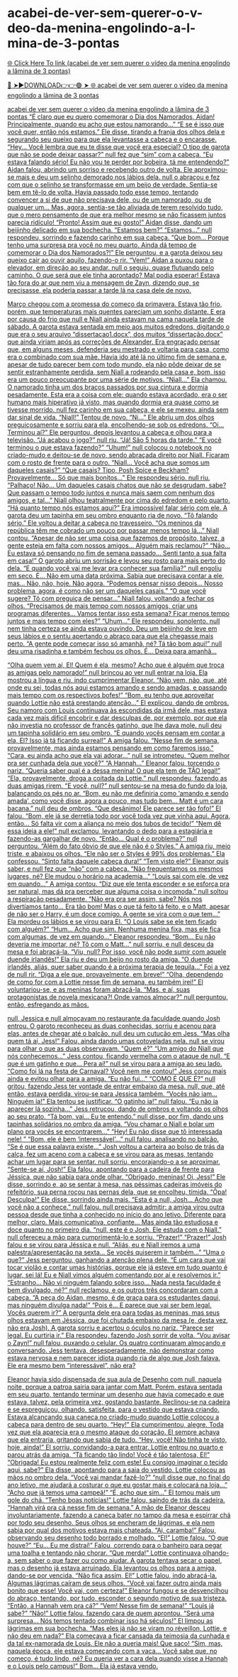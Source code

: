 # acabei-de-ver-sem-querer-o-v-deo-da-menina-engolindo-a-l-mina-de-3-pontas

<a href="https://skyhighway.sbs/rhgtfh"> 🌐 Click Here To link (acabei de ver sem querer o vídeo da menina engolindo a lâmina de 3 pontas)

🔴 ➤►DOWNLOAD👉👉🟢 ➤  <a href="https://skyhighway.sbs/rhgtfh"> 🌐 acabei de ver sem querer o vídeo da menina engolindo a lâmina de 3 pontas

acabei de ver sem querer o vídeo da menina engolindo a lâmina de 3 pontas
“É claro que eu quero comemorar o Dia dos Namorados, Aidan! Principalmente, quando eu acho que estou namorando...”
“E se é isso que você quer, então nós estamos.” Ele disse, tirando a franja dos olhos dela e segurando seu queixo para que ela levantasse a cabeça e o encarasse. “Hey... Você lembra que eu te disse que você era especial? O tipo de garota que não se pode deixar passar?” null fez que “sim” com a cabeça. “Eu estava falando sério! Eu não vou te perder por bobeira, tá me entendendo?” Aidan falou, abrindo um sorriso e recebendo outro de volta.
Ele aproximou-se mais e deu um selinho demorado nos lábios dela. null o abraçou e fez com que o selinho se transformasse em um beijo de verdade. Sentia-se bem em tê-lo de volta. Havia passado todo esse tempo, tentando convencer a si de que não precisava dele, ou de um namorado, ou de qualquer um... Mas, agora, sentia-se tão aliviada de terem resolvido tudo, que o mero pensamento de que era melhor mesmo se não ficassem juntos parecia ridículo!
“Pronto! Assim que eu gosto!” Aidan disse, dando um beijinho delicado em sua bochecha. “Estamos bem?”
“Estamos...” null respondeu, sorrindo e fazendo carinho em sua cabeça.
“Que bom... Porque tenho uma surpresa pra você no meu quarto. Ainda dá tempo de comemorar o Dia dos Namorados?!” Ele perguntou, e a garota deixou seu queixo cair ao ouvir aquilo, fazendo-o rir. “Vem!” Aidan a puxou para o elevador, em direção ao seu andar.
null o seguiu, quase flutuando pelo caminho.
O que será que ele tinha aprontado? Mal podia esperar!
Estava tão fora do ar que nem viu a mensagem de Zayn, dizendo que, se precisasse, ela poderia passar a tarde lá na casa dele de novo.

Março chegou com a promessa do começo da primavera. Estava tão frio, porém, que temperaturas mais quentes pareciam um sonho distante. E era por causa do frio que null e Niall ainda estavam na cama naquela tarde de sábado. A garota estava sentada em meio aos muitos edredons, digitando o que era o seu arquivo “dissertacao1.docx”, dos muitos “dissertação.docx” que ainda viriam após as correções de Alexander.
Era engraçado pensar que, em alguns meses, defenderia seu mestrado e voltaria para casa, como era o combinado com sua mãe. Havia ido até lá no último fim de semana e, apesar de tudo parecer bem com todo mundo, ela não pôde deixar de se sentir estranhamente perdida, sem Niall a rodeando pela casa e, bom, isso era um pouco preocupante por uma série de motivos.
“Niall...” Ela chamou. O namorado tinha um dos braços passados por sua cintura e dormia pesadamente. Esta era a coisa com ele: quando estava acordado, era o ser humano mais hiperativo já visto, mas quando dormia era quase como se tivesse morrido. null fez carinho em sua cabeça, e ele se mexeu, ainda sem dar sinal de vida. “Niall!” Tentou de novo. “Ni...”
Ele abriu um dos olhos preguiçosamente e sorriu para ela, encolhendo-se sob os edredons.
“Oi... Terminou aí?” Ele perguntou, depois levantou a cabeça e olhou para a televisão. “Já acabou o jogo?”
null riu.
“Já! São 5 horas da tarde.”
“E você terminou o que estava fazendo?”
“Uhum!” null colocou o notebook no criado-mudo e deitou-se de novo, sendo abraçada direito por Niall. Ficaram com o rosto de frente para o outro. “Niall... Você acha que somos um daqueles casais?”
“Que casais? Tipo, Posh Spice e Beckham? Provavelmente... Só que mais bonitos...” Ele respondeu sério.
null riu.
“Palhaço! Não... Um daqueles casais chatos que não se desgrudam, sabe? Que passam o tempo todo juntos e nunca mais saem com nenhum dos amigos, e tal...”
Niall olhou teatralmente por cima do edredom e pelo quarto.
“Há quanto tempo nós estamos aqui?”
Era impossível falar sério com ele. A garota deu um tapinha em seu ombro enquanto ria de novo.
“Tô falando sério.”
Ele voltou a deitar a cabeça no travesseiro.
“Os meninos da república têm me cobrado um pouco por passar menos tempo lá...” Niall contou. “Apesar de não ser uma coisa que fazemos de propósito, talvez, a gente esteja em falta com nossos amigos... Alguém mais reclamou?”
“Não... Eu estava só pensando no fim de semana passado... Senti tanto a sua falta em casa!”
O garoto abriu um sorrisão e levou seu rosto para mais perto do dela.
“E quando você vai me levar pra conhecer sua família?”
null engoliu em seco. É... Não em uma data próxima. Sabia que precisava contar a ele, mas... Não, não, hoje. Não agora.
“Podemos pensar nisso depois... Nosso problema, agora, é como não ser um daqueles casais.”
“O que você sugere? Tô com preguiça de pensar...” Niall falou, voltando a fechar os olhos.
“Precisamos de mais tempo com nossos amigos, criar uns programas diferentes... Vamos tentar isso esta semana? Ficar menos tempo juntos e mais tempo com eles?”
“Uhum...” Ele respondeu, sonolento. null nem tinha certeza se ainda estava ouvindo. Deu um beijinho de leve em seus lábios e o sentiu apertando o abraço para que ela chegasse mais perto. “A gente pode começar isso só amanhã, né? Tá tão bom aqui!”
null deu uma risadinha e também fechou os olhos.
É... Deixa para amanhã...

“Olha quem vem aí, El! Quem é ela, mesmo? Acho que é alguém que troca as amigas pelo namorado!” null brincou ao ver null entrar na loja.
Ela mostrou a língua e riu, indo cumprimentar Eleanor.
“Não vem, não, que, até onde eu sei, todas nós aqui estamos amando e sendo amadas, e passando mais tempo com os respectivos bofes!”
“Bom, eu tenho que aproveitar quando Lottie não está prestando atenção...” El explicou, dando de ombros.
Seu namoro com Louis continuava às escondidas da irmã dele, mas estava cada vez mais difícil encobrir e dar desculpas de, por exemplo, por que ela não investia no professor de francês gatinho, que lhe dava mole.
null deu um tapinha solidário em seu ombro.
“E quando vocês pensam em contar a ela, El? Isso já tá ficando surreal!” A amiga falou.
“Nesse fim de semana, provavelmente, mas ainda estamos pensando em como faremos isso.”
“Cara, eu ainda acho que ela vai adorar...” null se intrometeu. “Quem melhor pra ser cunhada dela que você?”
“A Hannah...” Eleanor falou, torcendo o nariz. “Queria saber qual é a dessa menina! O que ela tem de TÃO legal!”
“Ela, provavelmente, droga a coitada da Lottie.” null respondeu, fazendo as duas amigas rirem.
“E você, null?” null sentou-se na mesa do fundo da loja, balançando os pés no ar.
“Bom, eu não me definiria como ‘amando e sendo amada’, como você disse, agora a pouco, mas tudo bem... Matt é um cara bacana.” null deu de ombros.
“Que desânimo! Ele parece ser tão fofo!” El falou. “Bom, ele já se derretia todo por você toda vez que vinha aqui. Agora, então... Só falta vir com a aliança no meio dos tubos de tecido!”
“Nem dê essa ideia a ele!” null exclamou, levantando o dedo para a estagiária e fazendo-as gargalhar de novo.
“Então... Qual é o problema?” null perguntou. “Além do fato óbvio de que ele não é o Styles.”
A amiga riu, meio triste, e abaixou os olhos.
“Ele não ser o Styles é 99% dos problemas.” Ela confessou. “Sinto falta daquele cabeça dura!”
“Tem visto ele?” Eleanor quis saber, e null fez que “não” com a cabeça.
“Não frequentamos os mesmos lugares, né? Ele mudou o horário na academia...”
“Louis sai com ele, de vez em quando...” A amiga contou. “Diz que ele tenta esconder e se esforça pra ser natural, mas dá pra perceber que alguma coisa o incomoda.”
null soltou a respiração pesadamente.
“Não era pra ser assim, sabe? Nós nos divertíamos tanto... Era tão bom! Mas o que tá feito tá feito, e o Matt, apesar de não ser o Harry, é um doce comigo. A gente se vira com o que tem...” Ela mordeu os lábios e se virou para El. “O Louis sabe se ele tem ficado com alguém?”
“Hum... Acho que sim. Nenhuma menina fixa, mas ele fica com algumas, de vez em quando...” Eleanor respondeu.
“Bom... Eu não deveria me importar, né? Tô com o Matt...” null sorriu, e null desceu da mesa e foi abraçá-la. “Viu, null? Por isso, você não pode sumir com aquele duende irlandês!”
Ela riu e deu um beijo no rosto da amiga.
“O duende irlandês, aliás, quer saber quando é a próxima terapia de tequila...”
Foi a vez de null rir.
“Diga a ele que, provavelmente, em breve!”
“Olha, dependendo de como for com a Lottie nesse fim de semana, eu também irei!” El voluntariou-se, e as meninas foram abraçá-la.
“Mas, e aí, suas protagonistas de novela mexicana?! Onde vamos almoçar?” null perguntou, então, esfregando as mãos.

null, Jessica e null almoçavam no restaurante da faculdade quando Josh entrou. O garoto reconheceu as duas conhecidas, sorriu e acenou para elas, antes de chegar até o balcão.
null deu um cutucão em Jess.
“Mas olha quem tá aí, Jess!” Falou, ainda dando umas cotoveladas nela.
null se virou para olhar o que as duas observavam.
"Quem é?"
“Um amigo do Niall que nós conhecemos...” Jess contou, ficando vermelha com o ataque de null.
“E que é um gatinho e que... Pera aí!” null se virou para a amiga ao seu lado. “Como foi lá na festa de Carnaval? Você nem me contou!”
Jess corou mais ainda e evitou olhar para a amiga.
“Eu não fui...”
“COMO É QUE É?” null gritou, fazendo Jess ter vontade de entrar embaixo da mesa.
null, que, até então, estava perdida, virou-se para Jessica também.
“Vocês não iam... Ninguém ia!” Ela tentou se justificar.
“O gatinho ia!” null falou.
“Eu não ia aparecer lá sozinha...” Jess retrucou, dando de ombros e voltando os olhos ao seu prato.
“Tá bom, vai... Eu te entendo.” null disse, por fim, dando uns tapinhas solidários no ombro da amiga. “Vou chamar o Niall e bolar um plano pra vocês se encontrarem...”
“Hey! Eu não disse que tô interessada nele! ”
“Bom, ele é bem ‘interessável’...” null falou, analisando no balcão. “Se é que essa palavra existe...”
Josh voltou a carteira ao bolso de trás da calça, fez um aceno com a cabeça e se virou para as mesas, tentando achar um lugar para se sentar.
null sorriu, encorajando-o a se aproximar.
“Sente-se aí, Josh!” Ela falou, apontando para a cadeira de frente para Jéssica, que não sabia para onde olhar.
“Obrigado, meninas! Oi, Jess!” Ele disse, sorrindo e, ao se sentar à mesa, nas péssimas cadeiras imóveis do refeitório, sua perna roçou nas pernas dela, que se encolheu, tímida. “Ôpa! Desculpa!” Ele disse, sorrindo ainda mais.
“Esta é a null, Josh... Acho que você não a conhece.” null falou. null precisava admitir: a amiga virou outra pessoa desde que tinha a conhecido no início do ano letivo. Diferente para melhor, claro. Mais comunicativa, confiante... Mas ainda tão estudiosa e doce quanto no primeiro dia. “null, este é o Josh. Ele estuda com o Niall.”
null ofereceu a mão para cumprimentá-lo e sorriu.
“Prazer!”
“Prazer!” Josh falou e se virou para Jéssica e null. “Aliás, eu e Niall iremos a uma palestra/apresentação na sexta... Se vocês quiserem ir também...”
“Uma o que?” Jess perguntou, ganhando a atenção plena dele.
“É um cara que vai tocar violão e contar umas histórias, porque ele já esteve em tudo quanto é lugar, sei lá! Eu e Niall vimos alguém comentando por aí e resolvemos ir.”
“Estranho... Não vi ninguém falando sobre isso... Nada nesta faculdade é bem divulgado, né?” null reclamou, e os outros três concordaram com a cabeça. “A peça do Aidan, mesmo, é de graça para os estudantes daqui, mas ninguém divulga nada!”
“Pois é... E parece que vai ser bem legal. Vocês querem ir?” A pergunta dele era para todas as meninas, mas seus olhos estavam em Jéssica, que foi chutada embaixo da mesa (e, desta vez, não era Josh).
A garota sorriu e acertou o óculos no nariz.
“Parece ser legal. Eu curtiria ir.” Ela respondeu, fazendo Josh sorrir de volta.
“Vou avisar o Zayn!” null falou, puxando o celular.
Os quatro continuaram almoçando e conversando. Jess tentava, desesperadamente, não demonstrar como estava nervosa e nem parecer idiota quando ria de algo que Josh falava. Ele era mesmo bem “interessável”, não era?

Eleanor havia sido dispensada de sua aula de Desenho com null, naquela noite, porque a patroa sairia para jantar com Matt. Porém, estava sentada em seu quarto, tentando terminar um desenho que havia começado e que estava, talvez, pela primeira vez, gostando bastante.
Reclinou-se na cadeira e se espreguiçou, olhando, satisfeita, para o vestido que estava criando. Estava alcançando sua caneca no criado-mudo quando Lottie colocou a cabeça para dentro de seu quarto.
“Hey!” Ela cumprimentou, alegre. Toda vez que ela aparecia era o mesmo ataque do coração.
El sempre achava que ela entraria, gritando que sabia de tudo.
“Hey, você! Não tinha te visto, hoje, ainda!” El sorriu, convidando-a para entrar.
Lottie entrou no quarto e parou atrás da amiga.
“Tá ficando tão lindo! Você é tão talentosa, El!”
“Obrigada! Eu estou realmente feliz com este! Eu consigo imaginar o tecido aqui, sabe?” Ela disse, apontando para a saia do vestido.
Lottie colocou as mãos no ombro dela.
“Você vai mandar fazê-lo?”
“null disse que, no final do ano letivo, me ajudará a costurar o que eu gostar mais e colocará na loja...”
“Acho que já temos uma campeã!”
“É, acho que sim...” El tomou mais um gole do chá.
“Tenho boas notícias!” Lottie falou, saindo de trás da cadeira. “Hannah virá pra cá nesse fim de semana.”
A mão de Eleanor desceu involuntariamente, fazendo a caneca bater no tampo da mesa e espirrar chá por todo seu desenho. Seus olhos se encheram de lágrimas, e ela nem sabia por qual dos motivos estava mais chateada.
“Ai, caramba!” Falou, observando seu desenho todo borrado e molhado.
“El!” Lottie falou. “O que houve?”
“Eu... Eu me distraí!” Falou, correndo para o banheiro para pegar uma toalha e tentando não chorar. “Que merda!”
Lottie continuava olhando-a, sem saber o que fazer ou como ajudar. A garota tentava secar o papel, mas o desenho já estava arruinado. Ela levantou os olhos para a amiga, dando-se por vencida.
“Não fica assim, El!” Lottie falou, indo abraçá-la. Algumas lágrimas caíram de seus olhos. “Você vai fazer outro ainda mais bonito que esse! Você vai, com certeza!”
Eleanor fungou e se desvencilhou do abraço, tentando, por tudo, esconder o segundo motivo de sua tristeza.
“Então, a Hannah vem pra cá?”
“Vem! Nesse fim de semana!”
“Louis já sabe?”
“Não!” Lottie falou, fazendo cara de quem aprontou. “Será uma surpresa... Nós temos tentado combinar isso há séculos!”
El limpou as lágrimas em sua bochecha.
“Mas eles já não se viram no réveillon, Lottie, e não deu em nada?” Ela começava a ficar cansada da teimosia da cunhada e da tal ex-namorada de Louis.
Ele não a queria mais! Que saco!
“Sim, mas, naquela época, ele estava começando com a vaca... Você sabe que, no começo, é tudo lindo, né? Eu queria ver a cara dela quando visse a Hannah e o Louis pelo campus!”
Bom... Ela já estava vendo.
